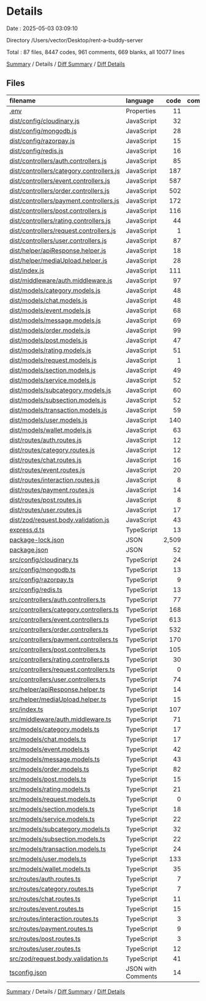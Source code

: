# Details

Date : 2025-05-03 03:09:10

Directory /Users/vector/Desktop/rent-a-buddy-server

Total : 87 files,  8447 codes, 961 comments, 669 blanks, all 10077 lines

[Summary](results.md) / Details / [Diff Summary](diff.md) / [Diff Details](diff-details.md)

## Files
| filename | language | code | comment | blank | total |
| :--- | :--- | ---: | ---: | ---: | ---: |
| [.env](/.env) | Properties | 11 | 0 | 7 | 18 |
| [dist/config/cloudinary.js](/dist/config/cloudinary.js) | JavaScript | 32 | 0 | 1 | 33 |
| [dist/config/mongodb.js](/dist/config/mongodb.js) | JavaScript | 28 | 1 | 1 | 30 |
| [dist/config/razorpay.js](/dist/config/razorpay.js) | JavaScript | 15 | 0 | 1 | 16 |
| [dist/config/redis.js](/dist/config/redis.js) | JavaScript | 16 | 0 | 1 | 17 |
| [dist/controllers/auth.controllers.js](/dist/controllers/auth.controllers.js) | JavaScript | 85 | 15 | 1 | 101 |
| [dist/controllers/category.controllers.js](/dist/controllers/category.controllers.js) | JavaScript | 187 | 46 | 1 | 234 |
| [dist/controllers/event.controllers.js](/dist/controllers/event.controllers.js) | JavaScript | 587 | 93 | 1 | 681 |
| [dist/controllers/order.controllers.js](/dist/controllers/order.controllers.js) | JavaScript | 502 | 139 | 1 | 642 |
| [dist/controllers/payment.controllers.js](/dist/controllers/payment.controllers.js) | JavaScript | 172 | 25 | 1 | 198 |
| [dist/controllers/post.controllers.js](/dist/controllers/post.controllers.js) | JavaScript | 116 | 16 | 1 | 133 |
| [dist/controllers/rating.controllers.js](/dist/controllers/rating.controllers.js) | JavaScript | 44 | 5 | 1 | 50 |
| [dist/controllers/request.controllers.js](/dist/controllers/request.controllers.js) | JavaScript | 1 | 0 | 1 | 2 |
| [dist/controllers/user.controllers.js](/dist/controllers/user.controllers.js) | JavaScript | 87 | 18 | 1 | 106 |
| [dist/helper/apiResponse.helper.js](/dist/helper/apiResponse.helper.js) | JavaScript | 18 | 0 | 1 | 19 |
| [dist/helper/mediaUpload.helper.js](/dist/helper/mediaUpload.helper.js) | JavaScript | 28 | 0 | 1 | 29 |
| [dist/index.js](/dist/index.js) | JavaScript | 111 | 23 | 1 | 135 |
| [dist/middleware/auth.middleware.js](/dist/middleware/auth.middleware.js) | JavaScript | 97 | 20 | 1 | 118 |
| [dist/models/category.models.js](/dist/models/category.models.js) | JavaScript | 48 | 0 | 1 | 49 |
| [dist/models/chat.models.js](/dist/models/chat.models.js) | JavaScript | 48 | 2 | 1 | 51 |
| [dist/models/event.models.js](/dist/models/event.models.js) | JavaScript | 68 | 0 | 1 | 69 |
| [dist/models/message.models.js](/dist/models/message.models.js) | JavaScript | 69 | 2 | 1 | 72 |
| [dist/models/order.models.js](/dist/models/order.models.js) | JavaScript | 99 | 2 | 1 | 102 |
| [dist/models/post.models.js](/dist/models/post.models.js) | JavaScript | 47 | 3 | 1 | 51 |
| [dist/models/rating.models.js](/dist/models/rating.models.js) | JavaScript | 51 | 0 | 1 | 52 |
| [dist/models/request.models.js](/dist/models/request.models.js) | JavaScript | 1 | 0 | 1 | 2 |
| [dist/models/section.models.js](/dist/models/section.models.js) | JavaScript | 49 | 1 | 1 | 51 |
| [dist/models/service.models.js](/dist/models/service.models.js) | JavaScript | 52 | 0 | 1 | 53 |
| [dist/models/subcategory.models.js](/dist/models/subcategory.models.js) | JavaScript | 60 | 0 | 1 | 61 |
| [dist/models/subsection.models.js](/dist/models/subsection.models.js) | JavaScript | 52 | 0 | 1 | 53 |
| [dist/models/transaction.models.js](/dist/models/transaction.models.js) | JavaScript | 59 | 0 | 1 | 60 |
| [dist/models/user.models.js](/dist/models/user.models.js) | JavaScript | 140 | 3 | 1 | 144 |
| [dist/models/wallet.models.js](/dist/models/wallet.models.js) | JavaScript | 63 | 11 | 1 | 75 |
| [dist/routes/auth.routes.js](/dist/routes/auth.routes.js) | JavaScript | 12 | 5 | 1 | 18 |
| [dist/routes/category.routes.js](/dist/routes/category.routes.js) | JavaScript | 12 | 5 | 1 | 18 |
| [dist/routes/chat.routes.js](/dist/routes/chat.routes.js) | JavaScript | 16 | 5 | 1 | 22 |
| [dist/routes/event.routes.js](/dist/routes/event.routes.js) | JavaScript | 20 | 5 | 1 | 26 |
| [dist/routes/interaction.routes.js](/dist/routes/interaction.routes.js) | JavaScript | 8 | 5 | 1 | 14 |
| [dist/routes/payment.routes.js](/dist/routes/payment.routes.js) | JavaScript | 14 | 5 | 1 | 20 |
| [dist/routes/post.routes.js](/dist/routes/post.routes.js) | JavaScript | 8 | 5 | 1 | 14 |
| [dist/routes/user.routes.js](/dist/routes/user.routes.js) | JavaScript | 17 | 5 | 1 | 23 |
| [dist/zod/request.body.validation.js](/dist/zod/request.body.validation.js) | JavaScript | 43 | 9 | 1 | 53 |
| [express.d.ts](/express.d.ts) | TypeScript | 13 | 0 | 3 | 16 |
| [package-lock.json](/package-lock.json) | JSON | 2,509 | 0 | 1 | 2,510 |
| [package.json](/package.json) | JSON | 52 | 0 | 1 | 53 |
| [src/config/cloudinary.ts](/src/config/cloudinary.ts) | TypeScript | 24 | 0 | 6 | 30 |
| [src/config/mongodb.ts](/src/config/mongodb.ts) | TypeScript | 13 | 1 | 4 | 18 |
| [src/config/razorpay.ts](/src/config/razorpay.ts) | TypeScript | 9 | 0 | 3 | 12 |
| [src/config/redis.ts](/src/config/redis.ts) | TypeScript | 13 | 0 | 6 | 19 |
| [src/controllers/auth.controllers.ts](/src/controllers/auth.controllers.ts) | TypeScript | 77 | 15 | 19 | 111 |
| [src/controllers/category.controllers.ts](/src/controllers/category.controllers.ts) | TypeScript | 168 | 46 | 49 | 263 |
| [src/controllers/event.controllers.ts](/src/controllers/event.controllers.ts) | TypeScript | 613 | 99 | 104 | 816 |
| [src/controllers/order.controllers.ts](/src/controllers/order.controllers.ts) | TypeScript | 532 | 139 | 109 | 780 |
| [src/controllers/payment.controllers.ts](/src/controllers/payment.controllers.ts) | TypeScript | 170 | 25 | 34 | 229 |
| [src/controllers/post.controllers.ts](/src/controllers/post.controllers.ts) | TypeScript | 105 | 16 | 26 | 147 |
| [src/controllers/rating.controllers.ts](/src/controllers/rating.controllers.ts) | TypeScript | 30 | 5 | 9 | 44 |
| [src/controllers/request.controllers.ts](/src/controllers/request.controllers.ts) | TypeScript | 0 | 0 | 1 | 1 |
| [src/controllers/user.controllers.ts](/src/controllers/user.controllers.ts) | TypeScript | 74 | 18 | 23 | 115 |
| [src/helper/apiResponse.helper.ts](/src/helper/apiResponse.helper.ts) | TypeScript | 14 | 0 | 3 | 17 |
| [src/helper/mediaUpload.helper.ts](/src/helper/mediaUpload.helper.ts) | TypeScript | 15 | 0 | 9 | 24 |
| [src/index.ts](/src/index.ts) | TypeScript | 107 | 23 | 28 | 158 |
| [src/middleware/auth.middleware.ts](/src/middleware/auth.middleware.ts) | TypeScript | 71 | 20 | 26 | 117 |
| [src/models/category.models.ts](/src/models/category.models.ts) | TypeScript | 17 | 0 | 4 | 21 |
| [src/models/chat.models.ts](/src/models/chat.models.ts) | TypeScript | 17 | 3 | 4 | 24 |
| [src/models/event.models.ts](/src/models/event.models.ts) | TypeScript | 42 | 0 | 6 | 48 |
| [src/models/message.models.ts](/src/models/message.models.ts) | TypeScript | 43 | 3 | 4 | 50 |
| [src/models/order.models.ts](/src/models/order.models.ts) | TypeScript | 82 | 3 | 4 | 89 |
| [src/models/post.models.ts](/src/models/post.models.ts) | TypeScript | 15 | 3 | 3 | 21 |
| [src/models/rating.models.ts](/src/models/rating.models.ts) | TypeScript | 21 | 0 | 5 | 26 |
| [src/models/request.models.ts](/src/models/request.models.ts) | TypeScript | 0 | 0 | 3 | 3 |
| [src/models/section.models.ts](/src/models/section.models.ts) | TypeScript | 18 | 2 | 6 | 26 |
| [src/models/service.models.ts](/src/models/service.models.ts) | TypeScript | 22 | 1 | 4 | 27 |
| [src/models/subcategory.models.ts](/src/models/subcategory.models.ts) | TypeScript | 32 | 0 | 6 | 38 |
| [src/models/subsection.models.ts](/src/models/subsection.models.ts) | TypeScript | 22 | 1 | 6 | 29 |
| [src/models/transaction.models.ts](/src/models/transaction.models.ts) | TypeScript | 24 | 0 | 4 | 28 |
| [src/models/user.models.ts](/src/models/user.models.ts) | TypeScript | 133 | 4 | 6 | 143 |
| [src/models/wallet.models.ts](/src/models/wallet.models.ts) | TypeScript | 35 | 11 | 31 | 77 |
| [src/routes/auth.routes.ts](/src/routes/auth.routes.ts) | TypeScript | 7 | 5 | 5 | 17 |
| [src/routes/category.routes.ts](/src/routes/category.routes.ts) | TypeScript | 7 | 5 | 5 | 17 |
| [src/routes/chat.routes.ts](/src/routes/chat.routes.ts) | TypeScript | 11 | 5 | 7 | 23 |
| [src/routes/event.routes.ts](/src/routes/event.routes.ts) | TypeScript | 15 | 5 | 6 | 26 |
| [src/routes/interaction.routes.ts](/src/routes/interaction.routes.ts) | TypeScript | 3 | 5 | 7 | 15 |
| [src/routes/payment.routes.ts](/src/routes/payment.routes.ts) | TypeScript | 9 | 5 | 6 | 20 |
| [src/routes/post.routes.ts](/src/routes/post.routes.ts) | TypeScript | 3 | 5 | 7 | 15 |
| [src/routes/user.routes.ts](/src/routes/user.routes.ts) | TypeScript | 12 | 5 | 6 | 23 |
| [src/zod/request.body.validation.ts](/src/zod/request.body.validation.ts) | TypeScript | 41 | 9 | 11 | 61 |
| [tsconfig.json](/tsconfig.json) | JSON with Comments | 14 | 0 | 1 | 15 |

[Summary](results.md) / Details / [Diff Summary](diff.md) / [Diff Details](diff-details.md)